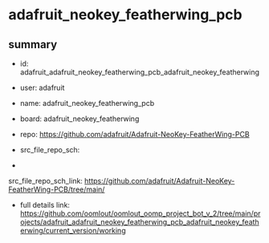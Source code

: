 # adafruit_neokey_featherwing_pcb
 
## summary 
* id: adafruit_adafruit_neokey_featherwing_pcb_adafruit_neokey_featherwing
* user: adafruit
* name: adafruit_neokey_featherwing_pcb
* board: adafruit_neokey_featherwing
* repo: https://github.com/adafruit/Adafruit-NeoKey-FeatherWing-PCB



* src_file_repo_sch: 
*
 src_file_repo_sch_link: https://github.com/adafruit/Adafruit-NeoKey-FeatherWing-PCB/tree/main/
* full details link: https://github.com/oomlout/oomlout_oomp_project_bot_v_2/tree/main/projects/adafruit_adafruit_neokey_featherwing_pcb_adafruit_neokey_featherwing/current_version/working  






